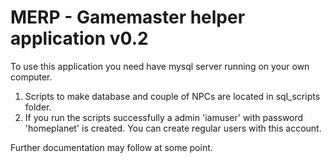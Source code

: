 # MERP - Gamemaster helper application v0.2

To use this application you need have mysql server running on your
own computer.
  1. Scripts to make database and couple of NPCs are located in
  sql_scripts folder.
  2. If you run the scripts successfully a admin 'iamuser' with password
  'homeplanet' is created. You can create regular users with this account.

  Further documentation may follow at some point.
